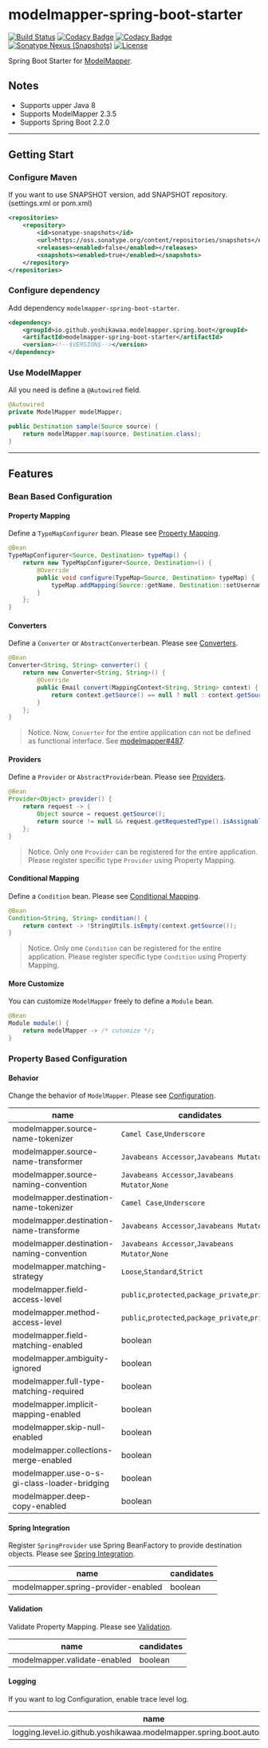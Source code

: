 # modelmapper-spring-boot-starter

[![Build Status](https://travis-ci.org/yoshikawaa/modelmapper-spring-boot-starter.svg?branch=master)](https://travis-ci.org/yoshikawaa/modelmapper-spring-boot-starter)
[![Codacy Badge](https://api.codacy.com/project/badge/Grade/4a25932a37744e39903c03f749be0726)](https://www.codacy.com/app/yoshikawaa/modelmapper-spring-boot-starter?utm_source=github.com&amp;utm_medium=referral&amp;utm_content=yoshikawaa/modelmapper-spring-boot-starter&amp;utm_campaign=Badge_Grade)
[![Codacy Badge](https://api.codacy.com/project/badge/Coverage/4a25932a37744e39903c03f749be0726)](https://www.codacy.com/app/yoshikawaa/modelmapper-spring-boot-starter?utm_source=github.com&utm_medium=referral&utm_content=yoshikawaa/modelmapper-spring-boot-starter&utm_campaign=Badge_Coverage)
[![Sonatype Nexus (Snapshots)](https://img.shields.io/nexus/s/https/oss.sonatype.org/io.github.yoshikawaa.modelmapper.spring.boot/modelmapper-spring-boot-starter.svg)](https://oss.sonatype.org/content/repositories/snapshots/io/github/yoshikawaa/modelmapper/spring/boot/modelmapper-spring-boot-starter/)
[![License](https://img.shields.io/badge/license-Apache%202-blue.svg?style=flat)](https://github.com/yoshikawaa/modelmapper-spring-boot-starter/blob/master/LICENSE.txt)

Spring Boot Starter for [ModelMapper](http://modelmapper.org).

## Notes

* Supports upper Java 8
* Supports ModelMapper 2.3.5
* Supports Spring Boot 2.2.0

----

## Getting Start

### Configure Maven

If you want to use SNAPSHOT version, add SNAPSHOT repository. (settings.xml or pom.xml)

```xml
<repositories>
    <repository>
        <id>sonatype-snapshots</id>
        <url>https://oss.sonatype.org/content/repositories/snapshots</url>
        <releases><enabled>false</enabled></releases>
        <snapshots><enabled>true</enabled></snapshots>
    </repository>
</repositories>
```

### Configure dependency

Add dependency `modelmapper-spring-boot-starter`.

```xml
<dependency>
    <groupId>io.github.yoshikawaa.modelmapper.spring.boot</groupId>
    <artifactId>modelmapper-spring-boot-starter</artifactId>
    <version><!--$VERSION$--></version>
</dependency>
```

### Use ModelMapper

All you need is define a `@Autowired` field.

```java
@Autowired
private ModelMapper modelMapper;

public Destination sample(Source source) {
    return modelMapper.map(source, Destination.class);
}
```

----

## Features

### Bean Based Configuration

#### Property Mapping

Define a `TypeMapConfigurer` bean.
Please see [Property Mapping](http://modelmapper.org/user-manual/property-mapping/).

```java
@Bean
TypeMapConfigurer<Source, Destination> typeMap() {
    return new TypeMapConfigurer<Source, Destination>() {
        @Override
        public void configure(TypeMap<Source, Destination> typeMap) {
            typeMap.addMapping(Source::getName, Destination::setUsername);
        }
    };
}
```

#### Converters

Define a `Converter` or `AbstractConverter`bean.
Please see [Converters](http://modelmapper.org/user-manual/converters/).

```java
@Bean
Converter<String, String> converter() {
    return new Converter<String, String>() {
        @Override
        public Email convert(MappingContext<String, String> context) {
            return context.getSource() == null ? null : context.getSource().toUppercase();
        }
    };
}
```

> Notice.
> Now, `Converter` for the entire application can not be defined as functional interface. See [modelmapper#487](https://github.com/modelmapper/modelmapper/issues/487).

#### Providers

Define a `Provider` or `AbstractProvider`bean.
Please see [Providers](http://modelmapper.org/user-manual/providers/).

```java
@Bean
Provider<Object> provider() {
    return request -> {
        Object source = request.getSource();
        return source != null && request.getRequestedType().isAssignableFrom(source.getClass()) ? source : null;
    };
}
```

> Notice.
> Only one `Provider` can be registered for the entire application.
> Please register specific type `Provider` using Property Mapping.

#### Conditional Mapping

Define a `Condition` bean.
Please see [Conditional Mapping](http://modelmapper.org/user-manual/property-mapping/#conditional-mapping).

```java
@Bean
Condition<String, String> condition() {
    return context -> !StringUtils.isEmpty(context.getSource());
}
```

> Notice.
> Only one `Condition` can be registered for the entire application.
> Please register specific type `Condition` using Property Mapping.

#### More Customize

You can customize `ModelMapper` freely to define a `Module` bean.

```java
@Bean
Module module() {
    return modelMapper -> /* cutomize */;
}
```
### Property Based Configuration

#### Behavior

Change the behavior of `ModelMapper`.
Please see [Configuration](http://modelmapper.org/user-manual/configuration/).

| name                                         | candidates                                       |
|----------------------------------------------|--------------------------------------------------|
| modelmapper.source-name-tokenizer            | `Camel Case`,`Underscore`                        |
| modelmapper.source-name-transformer          | `Javabeans Accessor`,`Javabeans Mutator`         |
| modelmapper.source-naming-convention         | `Javabeans Accessor`,`Javabeans Mutator`,`None`  |
| modelmapper.destination-name-tokenizer       | `Camel Case`,`Underscore`                        |
| modelmapper.destination-name-transforme      | `Javabeans Accessor`,`Javabeans Mutator`         |
| modelmapper.destination-naming-convention    | `Javabeans Accessor`,`Javabeans Mutator`,`None`  |
| modelmapper.matching-strategy                | `Loose`,`Standard`,`Strict`                      |
| modelmapper.field-access-level               | `public`,`protected`,`package_private`,`private` |
| modelmapper.method-access-level              | `public`,`protected`,`package_private`,`private` |
| modelmapper.field-matching-enabled           | boolean                                          |
| modelmapper.ambiguity-ignored                | boolean                                          |
| modelmapper.full-type-matching-required      | boolean                                          |
| modelmapper.implicit-mapping-enabled         | boolean                                          |
| modelmapper.skip-null-enabled                | boolean                                          |
| modelmapper.collections-merge-enabled        | boolean                                          |
| modelmapper.use-o-s-gi-class-loader-bridging | boolean                                          |
| modelmapper.deep-copy-enabled                | boolean                                          |

#### Spring Integration

Register `SpringProvider` use Spring BeanFactory to provide destination objects.
Please see [Spring Integration](http://modelmapper.org/user-manual/spring-integration/).
 
| name                                | candidates |
|-------------------------------------|------------|
| modelmapper.spring-provider-enabled | boolean    |

#### Validation

Validate Property Mapping.
Please see [Validation](http://modelmapper.org/user-manual/validation/).

| name                         | candidates |
|------------------------------|------------|
| modelmapper.validate-enabled | boolean    |

#### Logging

If you want to log Configuration, enable trace level log.

| name                                                                     | candidates |
|--------------------------------------------------------------------------|------------|
| logging.level.io.github.yoshikawaa.modelmapper.spring.boot.autoconfigure | `trace`    |

